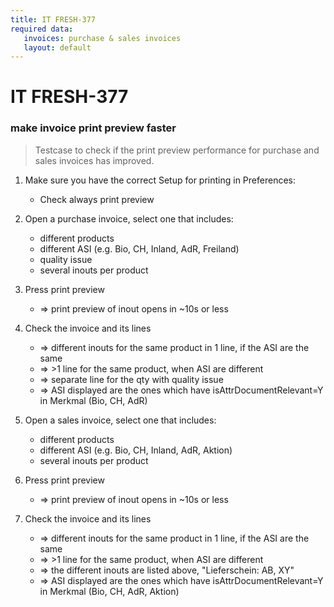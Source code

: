 ```yaml
---
title: IT FRESH-377
required data:
   invoices: purchase & sales invoices   
   layout: default
---
```


# IT FRESH-377
### make invoice print preview faster
> Testcase to check if the print preview performance
> for purchase and sales invoices has improved.


1. Make sure you have the correct Setup for printing in Preferences:
	
	* Check always print preview
	
1. Open a purchase invoice, select one that includes:

	* different products
	* different ASI (e.g. Bio, CH, Inland, AdR, Freiland)
	* quality issue
	* several inouts per product

1. Press print preview 

	* => print preview of inout opens in ~10s or less

1. Check the invoice and its lines

	* => different inouts for the same product in 1 line, if the ASI are the same
	* => >1 line for the same product, when ASI are different
	* => separate line for the qty with quality issue
	* => ASI displayed are the ones which have isAttrDocumentRelevant=Y in Merkmal (Bio, CH, AdR)
	
1. Open a sales invoice, select one that includes:

	* different products
	* different ASI (e.g. Bio, CH, Inland, AdR, Aktion)
	* several inouts per product

1. Press print preview

	* => print preview of inout opens in ~10s or less
	
1. Check the invoice and its lines

	* => different inouts for the same product in 1 line, if the ASI are the same
	* => >1 line for the same product, when ASI are different
	* => the different inouts are listed above, "Lieferschein: AB, XY"
	* => ASI displayed are the ones which have isAttrDocumentRelevant=Y in Merkmal (Bio, CH, AdR, Aktion)
	

	

